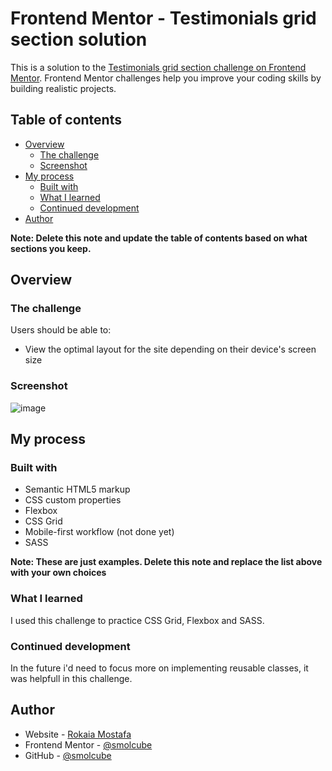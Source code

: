 # Frontend Mentor - Testimonials grid section solution

This is a solution to the [Testimonials grid section challenge on Frontend Mentor](https://www.frontendmentor.io/challenges/testimonials-grid-section-Nnw6J7Un7). Frontend Mentor challenges help you improve your coding skills by building realistic projects. 

## Table of contents

- [Overview](#overview)
  - [The challenge](#the-challenge)
  - [Screenshot](#screenshot)
- [My process](#my-process)
  - [Built with](#built-with)
  - [What I learned](#what-i-learned)
  - [Continued development](#continued-development)
- [Author](#author)


**Note: Delete this note and update the table of contents based on what sections you keep.**

## Overview

### The challenge

Users should be able to:

- View the optimal layout for the site depending on their device's screen size

### Screenshot


![image](https://user-images.githubusercontent.com/107959537/227741068-ce6ca77b-bf85-43ff-a2ae-781925f66683.png)

## My process

### Built with

- Semantic HTML5 markup
- CSS custom properties
- Flexbox
- CSS Grid
- Mobile-first workflow (not done yet)
- SASS

**Note: These are just examples. Delete this note and replace the list above with your own choices**

### What I learned

I used this challenge to practice CSS Grid, Flexbox and SASS.


### Continued development
In the future i'd need to focus more on implementing reusable classes, it was helpfull in this challenge.


## Author

- Website - [Rokaia Mostafa](https://smolcube.github.io/Rokaia/)
- Frontend Mentor - [@smolcube](https://www.frontendmentor.io/profile/smolcube)
- GitHub - [@smolcube](https://github.com/smolcube)
